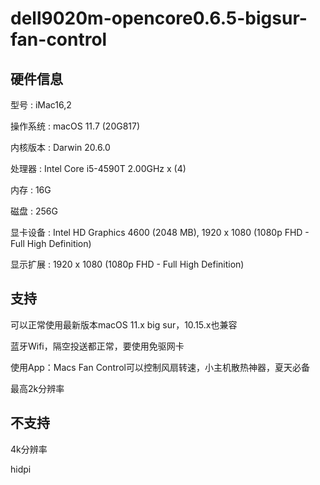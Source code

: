 # dell9020m-opencore0.6.5-bigsur-fan-control

## 硬件信息
型号     : iMac16,2

操作系统 : macOS 11.7 (20G817)

内核版本 : Darwin 20.6.0

处理器   : Intel Core i5-4590T 2.00GHz x (4)

内存     : 16G

磁盘     : 256G

显卡设备 : Intel HD Graphics 4600 (2048 MB), 1920 x 1080 (1080p FHD - Full High Definition)

显示扩展 : 1920 x 1080 (1080p FHD - Full High Definition)

## 支持

可以正常使用最新版本macOS 11.x big sur，10.15.x也兼容

蓝牙Wifi，隔空投送都正常，要使用免驱网卡

使用App：Macs Fan Control可以控制风扇转速，小主机散热神器，夏天必备

最高2k分辨率

## 不支持

4k分辨率

hidpi
